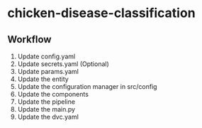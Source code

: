 # chicken-disease-classification

## Workflow 

1. Update config.yaml 
2. Update secrets.yaml (Optional)
3. Update params.yaml
4. Update the entity 
5. Update the configuration manager in src/config 
6. Update the components 
7. Update the pipeline 
8. Update the main.py 
9. Update the dvc.yaml
